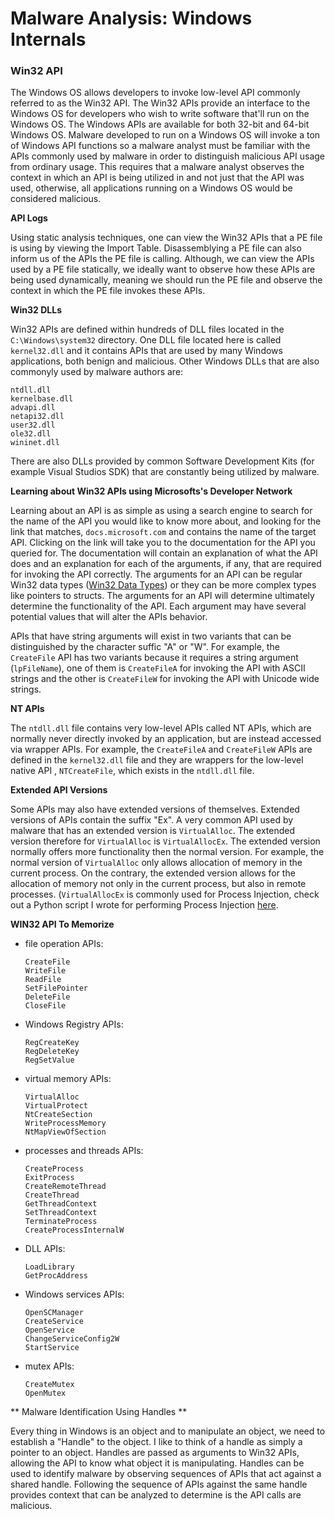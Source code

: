 # Malware Analysis: Windows Internals

### Win32 API

The Windows OS allows developers to invoke low-level API commonly referred to as the Win32 API. The Win32 APIs provide an interface to the
Windows OS for developers who wish to write software that'll run on the Windows OS. The Windows APIs are available for both 32-bit and 64-bit
Windows OS. Malware developed to run on a Windows OS will invoke a ton of Windows API functions so a malware analyst must be familiar with
the APIs commonly used by malware in order to distinguish malicious API usage from ordinary usage. This requires that a malware analyst
observes the context in which an API is being utilized in and not just that the API was used, otherwise, all applications running on a 
Windows OS would be considered malicious. 

**API Logs**

Using static analysis techniques, one can view the Win32 APIs that a PE file is using by viewing the Import Table. Disassemblying a PE file can also inform us of the APIs the PE file is calling. Although, we can view the APIs used by a PE file statically, we ideally want to observe how these APIs are being used dynamically, meaning we should run the PE file and observe the context in which the PE file invokes these APIs.

**Win32 DLLs**

Win32 APIs are defined within hundreds of DLL files located in the `C:\Windows\system32` directory. One DLL file located here is called `kernel32.dll` and it contains APIs that are used by many Windows applications, both benign and malicious. Other Windows DLLs that are also commonyly used by malware authors are:

```
ntdll.dll
kernelbase.dll
advapi.dll
netapi32.dll
user32.dll
ole32.dll
wininet.dll
```

There are also DLLs provided by common Software Development Kits (for example Visual Studios SDK) that are constantly being utilized by malware.


**Learning about Win32 APIs using Microsofts's Developer Network**

Learning about an API is as simple as using a search engine to search for the name of the API you would like to know more about, and looking for the link that matches, `docs.microsoft.com` and contains the name of the target API. Clicking on the link will take you to the documentation for the API you queried for. The documentation will contain an explanation of what the API does and an explanation for each of the arguments, if any, that are required for invoking the API correctly. The arguments for an API can be regular Win32 data types ([Win32 Data Types](https://docs.microsoft.com/en-us/windows/win32/winprog/windows-data-types)) or they can be more complex types like pointers to structs. The arguments for an API will determine ultimately determine the functionality of the API. Each argument may have several potential values that will alter the APIs behavior. 

APIs that have string arguments will exist in two variants that can be distinguished by the character suffic "A" or "W". For example, the `CreateFile`  API has two variants because it requires a string argument (`lpFileName`), one of them is  `CreateFileA` for invoking the API with ASCII strings and the other is  `CreateFileW` for invoking the API with Unicode wide strings.

**NT APIs**

The `ntdll.dll` file contains very low-level APIs called NT APIs, which are normally never directly invoked by an application, but are instead accessed via wrapper APIs. For example, the `CreateFileA` and `CreateFileW` APIs are defined in the  `kernel32.dll` file and they are wrappers for the low-level native API , `NTCreateFile`, which exists in the `ntdll.dll` file.

**Extended API Versions**

Some APIs may also have extended versions of themselves. Extended versions of APIs contain the suffix "Ex". A very common API used by malware that has an extended version is `VirtualAlloc`. The extended version therefore for `VirtualAlloc` is `VirtualAllocEx`. The extended version normally offers more functionality then the normal version. For example, the normal version of `VirtualAlloc` only allows allocation of memory in the current process. On the contrary, the extended version allows for the allocation of memory not only in the current process, but also in remote processes. (`VirtualAllocEx` is commonly used for Process Injection, check out a Python script I wrote for performing Process Injection [here](https://github.com/binexisHATT/EthicalHacking/blob/master/AntivirusEvasion/RemoteProcessAttacks/ShellCodeInject/Python/process_injector.py).

**WIN32 API To Memorize**

- file operation APIs:
  ```
  CreateFile
  WriteFile
  ReadFile
  SetFilePointer
  DeleteFile
  CloseFile
  ```
- Windows Registry APIs:
  ```
  RegCreateKey
  RegDeleteKey
  RegSetValue
  ```
- virtual memory APIs:
  ```
  VirtualAlloc
  VirtualProtect
  NtCreateSection
  WriteProcessMemory
  NtMapViewOfSection
  ```
- processes and threads APIs:
  ```
  CreateProcess
  ExitProcess
  CreateRemoteThread
  CreateThread
  GetThreadContext
  SetThreadContext
  TerminateProcess
  CreateProcessInternalW
  ```
- DLL APIs:
  ```
  LoadLibrary
  GetProcAddress
  ```
- Windows services APIs:
  ```
  OpenSCManager
  CreateService
  OpenService
  ChangeServiceConfig2W
  StartService
  ```
- mutex APIs:
  ```
  CreateMutex
  OpenMutex
  ```

** Malware Identification Using Handles **

Every thing in Windows is an object and to manipulate an object, we need to establish a "Handle" to the object. I like to think of a handle as simply a pointer to an object. Handles are passed as arguments to Win32 APIs, allowing the API to know what object it is manipulating. Handles can be used to identify malware by observing sequences of APIs that act against a shared handle. Following the sequence of APIs against the same handle provides context that can be analyzed to determine is the API calls are malicious.
